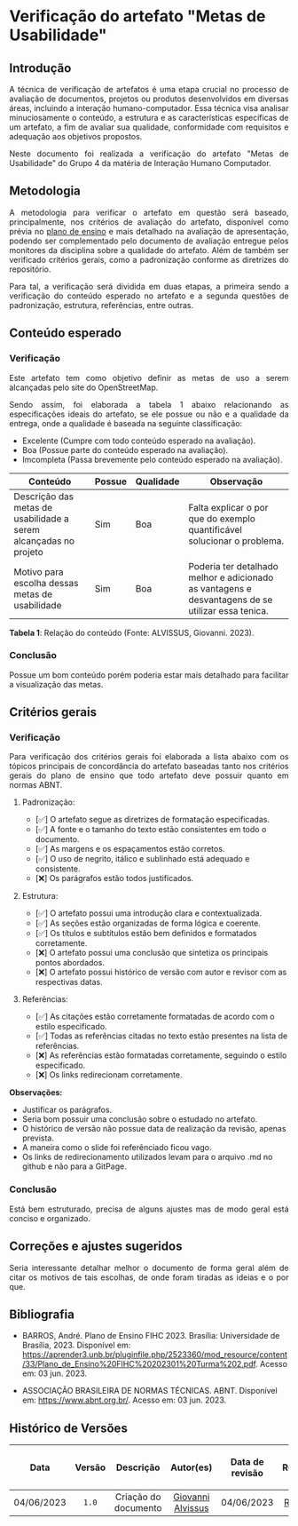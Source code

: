 <div class="body">

# Verificação do artefato "Metas de Usabilidade"

## Introdução

<div align="justify">

A técnica de verificação de artefatos é uma etapa crucial no processo de avaliação de documentos, projetos ou produtos desenvolvidos em diversas áreas, incluindo a interação humano-computador. Essa técnica visa analisar minuciosamente o conteúdo, a estrutura e as características específicas de um artefato, a fim de avaliar sua qualidade, conformidade com requisitos e adequação aos objetivos propostos.

Neste documento foi realizada a verificação do artefato "Metas de Usabilidade" do Grupo 4 da matéria de Interação Humano Computador.

</div>

## Metodologia

<div align="justify">

A metodologia para verificar o artefato em questão será baseado, principalmente, nos critérios de avaliação do artefato, disponível como prévia no [plano de ensino](https://aprender3.unb.br/pluginfile.php/2523360/mod_resource/content/33/Plano_de_Ensino%20FIHC%20202301%20Turma%202.pdf) e mais detalhado na avaliação de apresentação, podendo ser complementado pelo documento de avaliação entregue pelos monitores da disciplina sobre a qualidade do artefato. Além de também ser verificado critérios gerais, como a padronização conforme as diretrizes do repositório.

Para tal, a verificação será dividida em duas etapas, a primeira sendo a verificação do conteúdo esperado no artefato e a segunda questões de padronização, estrutura, referências, entre outras.

</div>

## Conteúdo esperado

### Verificação

<div align="justify">

Este artefato tem como objetivo definir as metas de uso a serem alcançadas pelo site do OpenStreetMap.

Sendo assim, foi elaborada a tabela 1 abaixo relacionando as especificações ideais do artefato, se ele possue ou não e a qualidade da entrega, onde a qualidade é baseada na seguinte classificação:

- Excelente (Cumpre com todo conteúdo esperado na avaliação).
- Boa (Possue parte do conteúdo esperado na avaliação).
- Imcompleta (Passa brevemente pelo conteúdo esperado na avaliação).

</div>

| Conteúdo | Possue | Qualidade | Observação |
| - | - | - | - |
| Descrição das metas de usabilidade a serem alcançadas no projeto | Sim | Boa | Falta explicar o por que do exemplo quantificável solucionar o problema. |
| Motivo para escolha dessas metas de usabilidade | Sim | Boa | Poderia ter detalhado melhor e adicionado as vantagens e desvantagens de se utilizar essa tenica. |

<b>Tabela 1</b>: Relação do conteúdo (Fonte: ALVISSUS, Giovanni. 2023).

### Conclusão

<div align="justify">

Possue um bom conteúdo porém poderia estar mais detalhado para facilitar a visualização das metas.

</div>

## Critérios gerais

### Verificação

<div align="justify">

Para verificação dos critérios gerais foi elaborada a lista abaixo com os tópicos principais de concordância do artefato baseadas tanto nos critérios gerais do plano de ensino que todo artefato deve possuir quanto em normas ABNT.

</div>

1. Padronização:
   - [✅] O artefato segue as diretrizes de formatação especificadas.
   - [✅] A fonte e o tamanho do texto estão consistentes em todo o documento.
   - [✅] As margens e os espaçamentos estão corretos.
   - [✅] O uso de negrito, itálico e sublinhado está adequado e consistente.
   - [❌] Os parágrafos estão todos justificados.

2. Estrutura:
   - [✅] O artefato possui uma introdução clara e contextualizada.
   - [✅] As seções estão organizadas de forma lógica e coerente.
   - [✅] Os títulos e subtítulos estão bem definidos e formatados corretamente.
   - [❌] O artefato possui uma conclusão que sintetiza os principais pontos abordados.
   - [❌] O artefato possui histórico de versão com autor e revisor com as respectivas datas.

3. Referências:
   - [✅] As citações estão corretamente formatadas de acordo com o estilo especificado.
   - [✅] Todas as referências citadas no texto estão presentes na lista de referências.
   - [❌] As referências estão formatadas corretamente, seguindo o estilo especificado.
   - [❌] Os links redirecionam corretamente.

<b>Observações:</b>
- Justificar os parágrafos.
- Seria bom possuir uma conclusão sobre o estudado no artefato.
- O histórico de versão não possue data de realização da revisão, apenas prevista.
- A maneira como o slide foi referênciado ficou vago.
- Os links de redirecionamento utilizados levam para o arquivo .md no github e não para a GitPage.

### Conclusão

<div align="justify">

Está bem estruturado, precisa de alguns ajustes mas de modo geral está conciso e organizado.

</div>

## Correções e ajustes sugeridos

<div align="justify">

Seria interessante detalhar melhor o documento de forma geral além de citar os motivos de tais escolhas, de onde foram tiradas as ideias e o por que.

</div>

## Bibliografia

- BARROS, André. Plano de Ensino FIHC 2023. Brasília: Universidade de Brasília, 2023. Disponível em: <https://aprender3.unb.br/pluginfile.php/2523360/mod_resource/content/33/Plano_de_Ensino%20FIHC%20202301%20Turma%202.pdf>. Acesso em: 03 jun. 2023.

- ASSOCIAÇÃO BRASILEIRA DE NORMAS TÉCNICAS. ABNT. Disponível em: <https://www.abnt.org.br/>. Acesso em: 03 jun. 2023.


## Histórico de Versões

| <p align="center">Data</p> | <p align="center">Versão</p> | <p align="center">Descrição</p> | <p align="center">Autor(es)</p> | <p align="center">Data de revisão</p> | <p align="center">Revisor(es)</p> |
| :-: | :-: | :-: | :-: | :-: | :-: |
| 04/06/2023 | `1.0` | Criação do documento | [Giovanni Alvissus](https://github.com/giovanni1106) | 04/06/2023 | [Rafael Bosi](https://github.com/strangeunit28) |

</div>